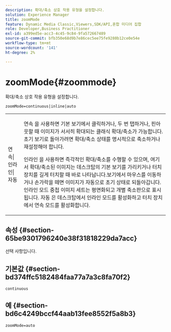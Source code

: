```yaml
---
description: 확대/축소 상호 작용 유형을 설정합니다.
solution: Experience Manager
title: zoomMode
feature: Dynamic Media Classic,Viewers,SDK/API,혼합 미디어 집합
role: Developer,Business Practitioner
exl-id: a399ed5e-acc3-4c45-9c84-9fa572667489
source-git-commit: bfb350e68d9b7e86cec5ee75fe9280b12ce0e54e
workflow-type: tm+mt
source-wordcount: '141'
ht-degree: 2%

---
```


# zoomMode{#zoommode}

확대/축소 상호 작용 유형을 설정합니다.

`zoomMode=continuous|inline|auto`

<table id="table_E314540D347D47699C04EB80D20C0721"> 
 <tbody> 
  <tr> 
   <td colname="col1"> <p> <span class="codeph"> 연속|인라인|자동  </span> </p> </td> 
   <td colname="col2"> <p> <span class="codeph"> 연속 </span> 을 사용하면 기본 보기에서 클릭하거나, 두 번 탭하거나, 핀아웃할 때 이미지가 서서히 확대되는 클래식 확대/축소가 가능합니다. 초기 보기로 돌아가려면 확대/축소 상태를 명시적으로 축소하거나 재설정해야 합니다. </p> <p> <span class="codeph"> 인라인 </span> 을 사용하면 즉각적인 확대/축소를 수행할 수 있으며, 여기서 확대/축소된 이미지는 데스크탑의 기본 보기를 가리키거나 터치 장치를 길게 터치할 때 바로 나타납니다.보기에서 마우스를 이동하거나 손가락을 떼면 이미지가 자동으로 초기 상태로 되돌아갑니다. <span class="codeph"> 인라인 </span> 모드 중첩 이미지 세트는 평면화되고 개별 축소판으로 표시됩니다. <span class="codeph"> 자동 </span> 은 데스크탑에서 인라인 모드를 활성화하고 터치 장치에서 연속 모드를 활성화합니다. </p> </td> 
  </tr> 
 </tbody> 
</table>

## 속성 {#section-65be9301796240e38f31818229da7acc}

선택 사항입니다.

## 기본값 {#section-bd374ffc5182484faa77a7a3c8fa70f2}

`continuous`

## 예 {#section-bd6c4249bccf44aab13fee8552f5a8b3}

`zoomMode=auto`
